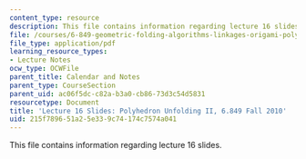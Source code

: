 ```yaml
---
content_type: resource
description: This file contains information regarding lecture 16 slides.
file: /courses/6-849-geometric-folding-algorithms-linkages-origami-polyhedra-fall-2012/215f789651a25e339c74174c7574a041_MIT6_849F12_slidesL16.pdf
file_type: application/pdf
learning_resource_types:
- Lecture Notes
ocw_type: OCWFile
parent_title: Calendar and Notes
parent_type: CourseSection
parent_uid: ac06f5dc-c82a-b3a0-cb86-73d3c54d5831
resourcetype: Document
title: 'Lecture 16 Slides: Polyhedron Unfolding II, 6.849 Fall 2010'
uid: 215f7896-51a2-5e33-9c74-174c7574a041
---
```

This file contains information regarding lecture 16 slides.

